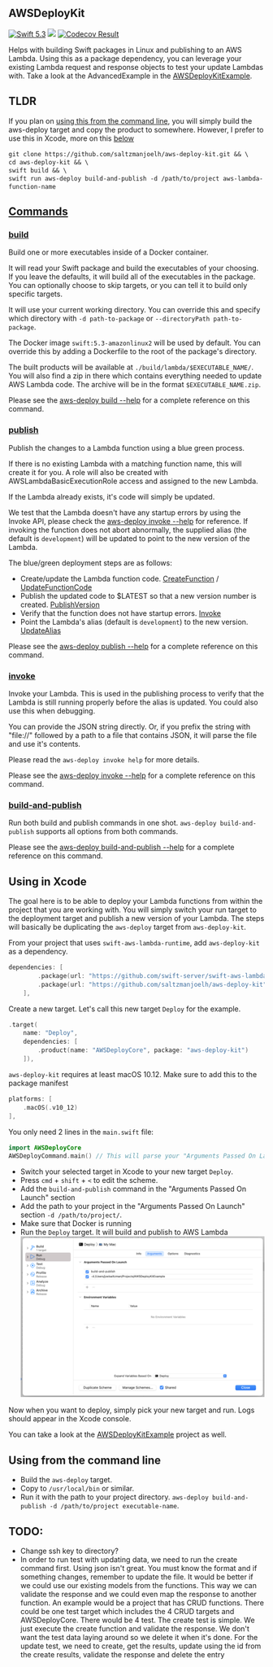 ## AWSDeployKit

[<img src="http://img.shields.io/badge/swift-5.3-brightgreen.svg" alt="Swift 5.3" />](https://swift.org)
[<img src="https://github.com/saltzmanjoelh/AWSDeployKit/workflows/Swift/badge.svg" />](https://github.com/saltzmanjoelh/AWSDeployKit/actions)
[<img src="https://codecov.io/gh/saltzmanjoelh/AWSDeployKit/branch/main/graph/badge.svg" alt="Codecov Result" />](https://codecov.io/gh/saltzmanjoelh/AWSDeployKit)

Helps with building Swift packages in Linux and publishing to an AWS Lambda. Using this as a package dependency, you can leverage your existing Lambda request and response objects to test your update Lambdas with. Take a look at the AdvancedExample in the [AWSDeployKitExample](https://github.com/saltzmanjoelh/AWSDeployKitExample).

## TLDR
If you plan on [using this from the command line](#using-from-the-command-line), you will simply build the aws-deploy target and copy the product to somewhere. However, I prefer to use this in Xcode, more on this [below](#use-this-in-xcode)

```shell
git clone https://github.com/saltzmanjoelh/aws-deploy-kit.git && \
cd aws-deploy-kit && \
swift build && \
swift run aws-deploy build-and-publish -d /path/to/project aws-lambda-function-name
```

## [Commands](cli-help/)

### [build](cli-help/02-build.md)
Build one or more executables inside of a Docker container. 

It will read your Swift package and build the executables of your choosing. If you leave the defaults, it will build all of the executables in the package. You can optionally choose to skip targets, or you can tell it to build only specific targets.

It will use your current working directory. You can override this and specify which directory with `-d path-to-package` or `--directoryPath path-to-package`. 

The Docker image `swift:5.3-amazonlinux2` will be used by default. You can override this by adding a Dockerfile to the root of the package's directory. 

The built products will be available at `./build/lambda/$EXECUTABLE_NAME/`. You will also find a zip in there which contains everything needed to update AWS Lambda code. The archive will be in the format `$EXECUTABLE_NAME.zip`.

Please see the [aws-deploy build --help](cli-help/02-build.md) for a complete reference on this command.

### [publish](cli-help/03-publish.md)
Publish the changes to a Lambda function using a blue green process.

If there is no existing Lambda with a matching function name, this will create it for you. A role will also be created with AWSLambdaBasicExecutionRole access and assigned to the new Lambda.

If the Lambda already exists, it's code will simply be updated.

We test that the Lambda doesn't have any startup errors by using the Invoke API, please check the [aws-deploy invoke --help](cli-help/04-invoke.md) for reference. If invoking the function does not abort abnormally, the supplied alias (the default is `development`) will be updated to point to the new version of the Lambda.

The blue/green deployment steps are as follows:
* Create/update the Lambda function code. [CreateFunction](https://docs.aws.amazon.com/lambda/latest/dg/API_CreateFunction.html) / [UpdateFunctionCode](https://docs.aws.amazon.com/lambda/latest/dg/API_UpdateFunctionCode.html)
* Publish the updated code to $LATEST so that a new version number is created. [PublishVersion](https://docs.aws.amazon.com/lambda/latest/dg/API_PublishVersion.html)
* Verify that the function does not have startup errors. [Invoke](https://docs.aws.amazon.com/lambda/latest/dg/API_Invoke.html)
* Point the Lambda's alias (default is `development`)  to the new version. [UpdateAlias](https://docs.aws.amazon.com/lambda/latest/dg/API_UpdateAlias.html)

Please see the [aws-deploy publish --help](cli-help/03-publish.md) for a complete reference on this command.

### [invoke](cli-help/04-invoke.md)

Invoke your Lambda. This is used in the publishing process to verify that the Lambda is still running properly before the alias is updated. You could also use this when debugging. 

You can provide the JSON string directly. Or, if you prefix the string with \"file://\" followed by a path to a file that contains JSON, it will parse the file and use it's contents.

Please read the `aws-deploy invoke help` for more details.

Please see the [aws-deploy invoke --help](cli-help/04-invoke.md) for a complete reference on this command.

### [build-and-publish](cli-help/05-build-and-publish.md)

Run both build and publish commands in one shot. `aws-deploy build-and-publish` supports all options from both commands. 

Please see the [aws-deploy build-and-publish --help](cli-help/05-build-and-publish.md) for a complete reference on this command.

## Using in Xcode
The goal here is to be able to deploy your Lambda functions from within the project that you are working with. You will simply switch your run target to the deployment target and publish a new version of your Lambda. The steps will basically be duplicating the `aws-deploy` target from `aws-deploy-kit`.

From your project that uses `swift-aws-lambda-runtime`, add `aws-deploy-kit` as a dependency.
```swift
dependencies: [
        .package(url: "https://github.com/swift-server/swift-aws-lambda-runtime.git", .branch("main")),
        .package(url: "https://github.com/saltzmanjoelh/aws-deploy-kit", .branch("main")),
    ],
```

Create a new target. Let's call this new target `Deploy` for the example.
```swift
.target(
    name: "Deploy",
    dependencies: [
        .product(name: "AWSDeployCore", package: "aws-deploy-kit")
    ]),
```

`aws-deploy-kit` requires at least macOS 10.12. Make sure to add this to the package manifest

```swift
platforms: [
    .macOS(.v10_12)
],
```

You only need 2 lines in the `main.swift` file:
  ```swift
  import AWSDeployCore
  AWSDeployCommand.main() // This will parse your "Arguments Passed On Launch" in the Edit Scheme window 
  ```
  
* Switch your selected target in Xcode to your new target `Deploy`.
* Press `cmd` + `shift` + `<` to edit the scheme.
* Add the `build-and-publish` command in the "Arguments Passed On Launch" section
* Add the path to your project in the "Arguments Passed On Launch" section `-d /path/to/project/`.
* Make sure that Docker is running
* Run the `Deploy` target. It will build and publish to AWS Lambda
![Example Setup](ExampleSetup.png)

Now when you want to deploy, simply pick your new target and run. Logs should appear in the Xcode console. 

You can take a look at the [AWSDeployKitExample](https://github.com/saltzmanjoelh/AWSDeployKitExample) project as well.


## Using from the command line

* Build the `aws-deploy` target.
* Copy to `/usr/local/bin` or similar.
* Run it with the path to your project directory. `aws-deploy build-and-publish -d /path/to/project executable-name`.


## TODO:
 
* Change ssh key to directory?
* In order to run test with updating data, we need to run the create command first. Using json isn't great. You must know the format and if something changes, remember to update the file. It would be better if we could use our existing models from the functions. This way we can validate the response and we could even map the response to another function. 
An example would be a project that has CRUD functions. There could be one test target which includes the 4 CRUD targets and AWSDeployCore.
There would be 4 test. The create test is simple. We just execute the create function and validate the response. We don't want the test data laying around so we delete it when it's done.
For the update test, we need to create, get the results, update using the id from the create results, validate the response and delete the entry

